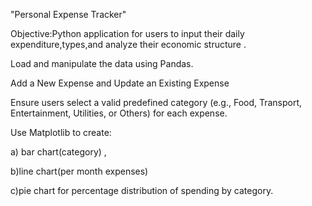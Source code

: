 "Personal Expense Tracker"

Objective:Python application for users to input their daily expenditure,types,and analyze their economic structure .

Load and manipulate the data using Pandas.

Add a New Expense and Update an Existing Expense

Ensure users select a valid predefined category (e.g., Food, Transport, Entertainment, Utilities, or Others) for each expense.

Use Matplotlib to create: 

a) bar chart(category) ,

b)line chart(per month expenses)

c)pie chart for percentage distribution of spending by category.
